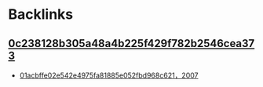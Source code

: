 
# Backlinks
## [0c238128b305a48a4b225f429f782b2546cea373](0c238128b305a48a4b225f429f782b2546cea373.md)
- [01acbffe02e542e4975fa81885e052fbd968c621，2007](01acbffe02e542e4975fa81885e052fbd968c621，2007.md)

